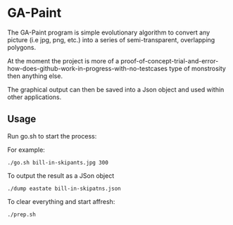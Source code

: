 GA-Paint
========

The GA-Paint program is simple evolutionary algorithm to convert any picture
(i.e jpg, png, etc.) into a series of semi-transparent, overlapping polygons.

At the moment the project is more of a proof-of-concept-trial-and-error-
how-does-github-work-in-progress-with-no-testcases type of monstrosity then
anything else. 

The graphical output can then be saved into a Json object and used within 
other applications.

Usage
---------

Run go.sh to start the process:

For example:

    ./go.sh bill-in-skipants.jpg 300

To output the result as a JSon object

    ./dump eastate bill-in-skipatns.json

To clear everything and start affresh:

    ./prep.sh
   
